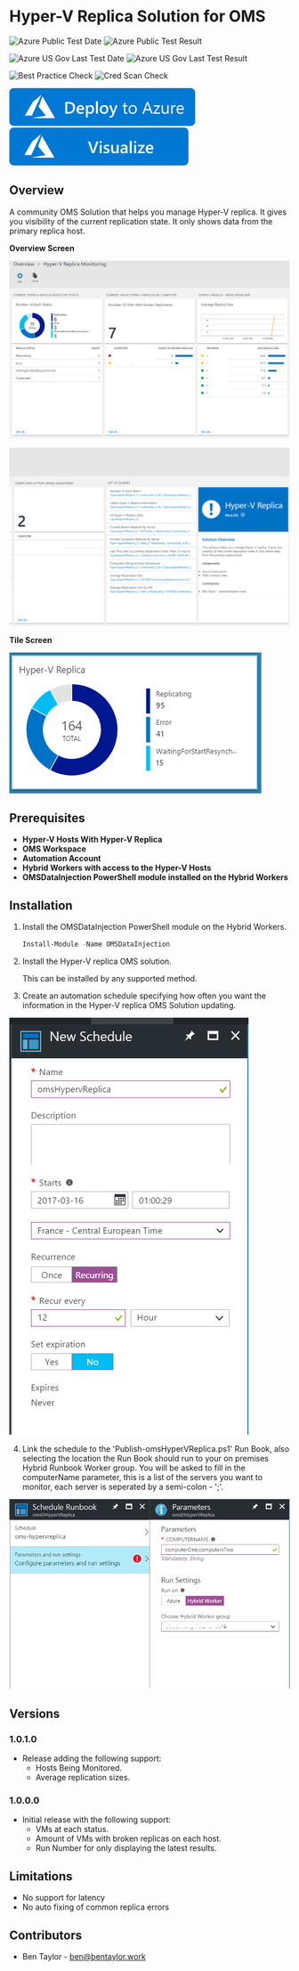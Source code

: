 # Hyper-V Replica Solution for OMS

![Azure Public Test Date](https://azurequickstartsservice.blob.core.windows.net/badges/oms-hyperv-replica-solution/PublicLastTestDate.svg)
![Azure Public Test Result](https://azurequickstartsservice.blob.core.windows.net/badges/oms-hyperv-replica-solution/PublicDeployment.svg)

![Azure US Gov Last Test Date](https://azurequickstartsservice.blob.core.windows.net/badges/oms-hyperv-replica-solution/FairfaxLastTestDate.svg)
![Azure US Gov Last Test Result](https://azurequickstartsservice.blob.core.windows.net/badges/oms-hyperv-replica-solution/FairfaxDeployment.svg)

![Best Practice Check](https://azurequickstartsservice.blob.core.windows.net/badges/oms-hyperv-replica-solution/BestPracticeResult.svg)
![Cred Scan Check](https://azurequickstartsservice.blob.core.windows.net/badges/oms-hyperv-replica-solution/CredScanResult.svg)

[![Deploy to Azure](https://raw.githubusercontent.com/Azure/azure-quickstart-templates/master/1-CONTRIBUTION-GUIDE/images/deploytoazure.svg?sanitize=true)](https://portal.azure.com/#create/Microsoft.Template/uri/https%3A%2F%2Fraw.githubusercontent.com%2Fazure%2Fazure-quickstart-templates%2Fmaster%2Foms-hyperv-replica-solution%2F%2Fazuredeploy.json) 
[![Visualize](https://raw.githubusercontent.com/Azure/azure-quickstart-templates/master/1-CONTRIBUTION-GUIDE/images/visualizebutton.svg?sanitize=true)](http://armviz.io/#/?load=https%3A%2F%2Fraw.githubusercontent.com%2FAzure%2Fazure-quickstart-templates%2Fmaster%oms-hyperv-replica-solution%2Fazuredeploy.json)

## Overview

A community OMS Solution that helps you manage Hyper-V replica. It gives you visibility of the current replication state. It only shows data from the primary replica host.

**Overview Screen**

![Hyper-V Replica OMS Solution](images/hypervReplicaOMSOverview01.PNG "Hyper-V Replica OMS Solution Overview")

![Hyper-V Replica OMS Solution](images/hypervReplicaOMSOverview02.PNG "Hyper-V Replica OMS Solution Overview")

**Tile Screen**

![Hyper-V Replica OMS Solution](images/hypervReplicaOMSTile.png "Hyper-V Replica OMS Solution Tile")

## Prerequisites

- **Hyper-V Hosts With Hyper-V Replica**
- **OMS Workspace**
- **Automation Account**
- **Hybrid Workers with access to the Hyper-V Hosts**
- **OMSDataInjection PowerShell module installed on the Hybrid Workers**

## Installation

1) Install the OMSDataInjection PowerShell module on the Hybrid Workers.

	```powershell
	Install-Module -Name OMSDataInjection
	```
2) Install the Hyper-V replica OMS solution. 
	 
	This can be installed by any supported method.

3) Create an automation schedule specifying how often you want the information in the Hyper-V replica OMS Solution updating.

![Hyper-V Replica OMS Solution](images/hypervReplicaOMSSchedule.png "Azure Automation Schedule")

4) Link the schedule to the 'Publish-omsHyperVReplica.ps1' Run Book, also selecting the location the Run Book should run to your on premises Hybrid Runbook Worker group. You will be asked to fill in the computerName parameter, this is a list of the servers you want to monitor, each server is seperated by a semi-colon - ';'.

![Hyper-V Replica OMS Solution](images/hypervReplicaOMSLinkSchedule.png "Azure Automation Linking Schedule")

## Versions

### 1.0.1.0
* Release adding the following support:
    * Hosts Being Monitored.
    * Average replication sizes.

### 1.0.0.0
* Initial release with the following support:
    * VMs at each status.
    * Amount of VMs with broken replicas on each host.
    * Run Number for only displaying the latest results.

## Limitations
* No support for latency
* No auto fixing of common replica errors

## Contributors
- Ben Taylor - ben@bentaylor.work


